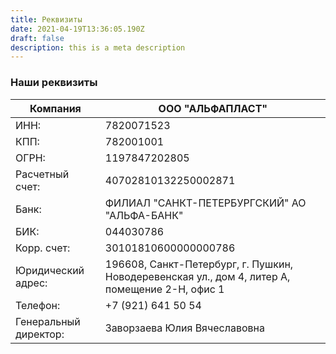 ```yaml
---
title: Реквизиты
date: 2021-04-19T13:36:05.190Z
draft: false
description: this is a meta description
---
```

### Наши реквизиты

| Компания              | ООО "АЛЬФАПЛАСТ"                                                                               |
| --------------------- | ---------------------------------------------------------------------------------------------- |
| ИНН:                  | 7820071523                                                                                     |
| КПП:                  | 782001001                                                                                      |
| ОГРН:                 | 1197847202805                                                                                  |
| Расчетный счет:       | 40702810132250002871                                                                           |
| Банк:                 | ФИЛИАЛ "САНКТ-ПЕТЕРБУРГСКИЙ" АО "АЛЬФА-БАНК"                                                   |
| БИК:                  | 044030786                                                                                      |
| Корр. счет:           | 30101810600000000786                                                                           |
| Юридический адрес:    | 196608, Санкт-Петербург, г. Пушкин, Новодеревенская ул., дом 4, литер А, помещение 2-Н, офис 1 |
| Телефон:              | +7 (921) 641 50 54                                                                             |
| Генеральный директор: | Заворзаева Юлия Вячеславовна                                                                   |